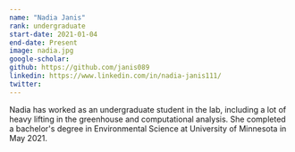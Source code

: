 ```yaml
---
name: "Nadia Janis"
rank: undergraduate
start-date: 2021-01-04
end-date: Present
image: nadia.jpg
google-scholar:
github: https://github.com/janis089
linkedin: https://www.linkedin.com/in/nadia-janis111/
twitter:
---
```


Nadia has worked as an undergraduate student in the lab, including a lot of heavy lifting in the greenhouse and computational analysis. She completed a bachelor's degree in Environmental Science at University of Minnesota in May 2021.
